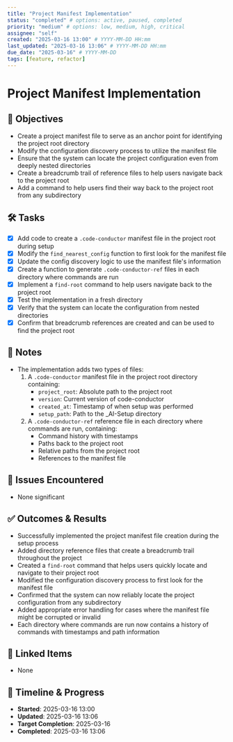 ```yaml
---
title: "Project Manifest Implementation"
status: "completed" # options: active, paused, completed
priority: "medium" # options: low, medium, high, critical
assignee: "self"
created: "2025-03-16 13:00" # YYYY-MM-DD HH:mm
last_updated: "2025-03-16 13:06" # YYYY-MM-DD HH:mm
due_date: "2025-03-16" # YYYY-MM-DD
tags: [feature, refactor]
---
```


# Project Manifest Implementation

## 🚩 Objectives
- Create a project manifest file to serve as an anchor point for identifying the project root directory
- Modify the configuration discovery process to utilize the manifest file
- Ensure that the system can locate the project configuration even from deeply nested directories
- Create a breadcrumb trail of reference files to help users navigate back to the project root
- Add a command to help users find their way back to the project root from any subdirectory

## 🛠 Tasks
- [x] Add code to create a `.code-conductor` manifest file in the project root during setup
- [x] Modify the `find_nearest_config` function to first look for the manifest file
- [x] Update the config discovery logic to use the manifest file's information
- [x] Create a function to generate `.code-conductor-ref` files in each directory where commands are run
- [x] Implement a `find-root` command to help users navigate back to the project root
- [x] Test the implementation in a fresh directory
- [x] Verify that the system can locate the configuration from nested directories
- [x] Confirm that breadcrumb references are created and can be used to find the project root

## 📝 Notes
- The implementation adds two types of files:
  1. A `.code-conductor` manifest file in the project root directory containing:
     - `project_root`: Absolute path to the project root
     - `version`: Current version of code-conductor
     - `created_at`: Timestamp of when setup was performed
     - `setup_path`: Path to the _AI-Setup directory
  2. A `.code-conductor-ref` reference file in each directory where commands are run, containing:
     - Command history with timestamps
     - Paths back to the project root
     - Relative paths from the project root
     - References to the manifest file

## 🐞 Issues Encountered
- None significant

## ✅ Outcomes & Results
- Successfully implemented the project manifest file creation during the setup process
- Added directory reference files that create a breadcrumb trail throughout the project
- Created a `find-root` command that helps users quickly locate and navigate to their project root
- Modified the configuration discovery process to first look for the manifest file
- Confirmed that the system can now reliably locate the project configuration from any subdirectory
- Added appropriate error handling for cases where the manifest file might be corrupted or invalid
- Each directory where commands are run now contains a history of commands with timestamps and path information

## 📌 Linked Items
- None

## 📅 Timeline & Progress
- **Started**: 2025-03-16 13:00
- **Updated**: 2025-03-16 13:06
- **Target Completion**: 2025-03-16
- **Completed**: 2025-03-16 13:06
